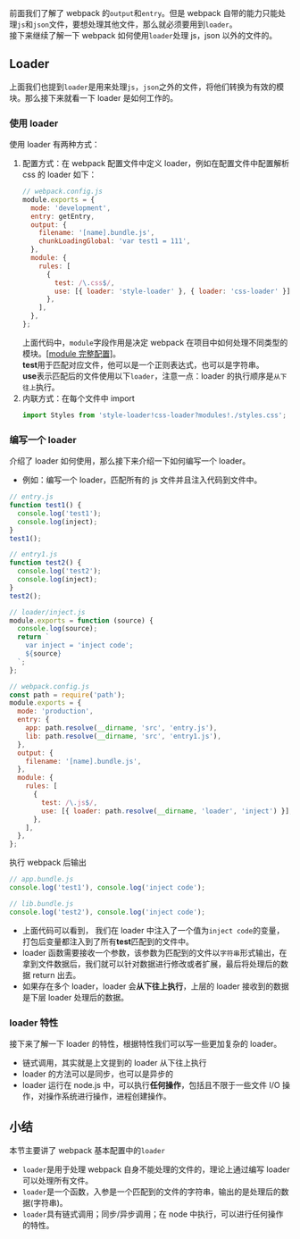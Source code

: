 前面我们了解了 webpack 的`output`和`entry`。但是 webpack 自带的能力只能处理`js`和`json`文件，要想处理其他文件，那么就必须要用到`loader`。  
接下来继续了解一下 webpack 如何使用`loader`处理 js，json 以外的文件的。

## Loader

上面我们也提到`loader`是用来处理`js`，`json`之外的文件，将他们转换为有效的模块。那么接下来就看一下 loader 是如何工作的。

### 使用 loader

使用 loader 有两种方式：

1. 配置方式：在 webpack 配置文件中定义 loader，例如在配置文件中配置解析 css 的 loader 如下：
   ```javascript
   // webpack.config.js
   module.exports = {
     mode: 'development',
     entry: getEntry,
     output: {
       filename: '[name].bundle.js',
       chunkLoadingGlobal: 'var test1 = 111',
     },
     module: {
       rules: [
         {
           test: /\.css$/,
           use: [{ loader: 'style-loader' }, { loader: 'css-loader' }],
         },
       ],
     },
   };
   ```
   上面代码中，`module`字段作用是决定 webpack 在项目中如何处理不同类型的模块。[\[module 完整配置\]](https://webpack.docschina.org/configuration/module)。  
   **test**用于匹配对应文件，他可以是一个正则表达式，也可以是字符串。  
   **use**表示匹配后的文件使用以下`loader`，注意一点：loader 的执行顺序是`从下往上`执行。
2. 内联方式：在每个文件中 import
   ```javascript
   import Styles from 'style-loader!css-loader?modules!./styles.css';
   ```

### 编写一个 loader

介绍了 loader 如何使用，那么接下来介绍一下如何编写一个 loader。

- 例如：编写一个 loader，匹配所有的 js 文件并且注入代码到文件中。

```javascript
// entry.js
function test1() {
  console.log('test1');
  console.log(inject);
}
test1();

// entry1.js
function test2() {
  console.log('test2');
  console.log(inject);
}
test2();

// loader/inject.js
module.exports = function (source) {
  console.log(source);
  return `
    var inject = 'inject code';
    ${source}
  `;
};

// webpack.config.js
const path = require('path');
module.exports = {
  mode: 'production',
  entry: {
    app: path.resolve(__dirname, 'src', 'entry.js'),
    lib: path.resolve(__dirname, 'src', 'entry1.js'),
  },
  output: {
    filename: '[name].bundle.js',
  },
  module: {
    rules: [
      {
        test: /\.js$/,
        use: [{ loader: path.resolve(__dirname, 'loader', 'inject') }],
      },
    ],
  },
};
```

执行 webpack 后输出

```javascript
// app.bundle.js
console.log('test1'), console.log('inject code');

// lib.bundle.js
console.log('test2'), console.log('inject code');
```

- 上面代码可以看到， 我们在 loader 中注入了一个值为`inject code`的变量，打包后变量都注入到了所有**test**匹配到的文件中。
- loader 函数需要接收一个参数，该参数为匹配到的文件以`字符串`形式输出，在拿到文件数据后，我们就可以针对数据进行修改或者扩展，最后将处理后的数据 return 出去。
- 如果存在多个 loader，loader 会**从下往上执行**，上层的 loader 接收到的数据是下层 loader 处理后的数据。

### loader 特性

接下来了解一下 loader 的特性，根据特性我们可以写一些更加复杂的 loader。

- 链式调用，其实就是上文提到的 loader 从下往上执行
- loader 的方法可以是同步，也可以是异步的
- loader 运行在 node.js 中，可以执行**任何操作**，包括且不限于一些文件 I/O 操作，对操作系统进行操作，进程创建操作。

## 小结

本节主要讲了 webpack 基本配置中的`loader`

- `loader`是用于处理 webpack 自身不能处理的文件的，理论上通过编写 loader 可以处理所有文件。
- `loader`是一个函数，入参是一个匹配到的文件的字符串，输出的是处理后的数据(字符串)。
- `loader`具有链式调用；同步/异步调用；在 node 中执行，可以进行任何操作的特性。
